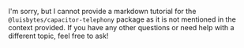 I'm sorry, but I cannot provide a markdown tutorial for the `@luisbytes/capacitor-telephony` package as it is not mentioned in the context provided. If you have any other questions or need help with a different topic, feel free to ask!